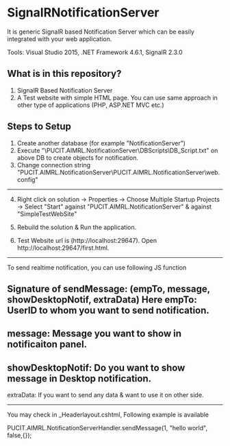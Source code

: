 # SignalRNotificationServer
It is generic SignalR based Notification Server which can be easily integrated with your web application. 

Tools: Visual Studio 2015, .NET Framework 4.6.1, SignalR 2.3.0

What is in this repository?
--------------
1) SignalR Based Notification Server
2) A Test website with simple HTML page. You can use same approach in other type of applications (PHP, ASP.NET MVC etc.)

Steps to Setup 
------------
1) Create another database (for example "NotificationServer")
2) Execute "\PUCIT.AIMRL.NotificationServer\DBScripts\DB_Script.txt" on above DB to create objects for notification.
3) Change connection string "PUCIT.AIMRL.NotificationServer\PUCIT.AIMRL.NotificationServer\web.config"

-----------------

4) Right click on solution -> Properties -> Choose Multiple Startup Projects -> Select "Start" against "PUCIT.AIMRL.NotificationServer" & against "SimpleTestWebSite"

5) Rebuild the solution & Run the application.

6) Test Website url is (http://localhost:29647). Open http://localhost:29647/first.html.
-----------------

To send realtime notification, you can use following JS function

Signature of sendMessage: (empTo, message, showDesktopNotif, extraData)
Here empTo: UserID to whom you want to send notification.
-------
message: Message you want to show in notificaiton panel.
-------
showDesktopNotif: Do you want to show message in Desktop notification.
-------
extraData: If you want to send any data & want to use it on other side.

-----------------

You may check in _Headerlayout.cshtml, Following example is available

PUCIT.AIMRL.NotificationServerHandler.sendMessage(1, "hello world", false,{});